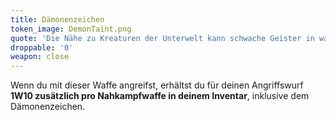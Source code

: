 ```yaml
---
title: Dämonenzeichen
token_image: DemonTaint.png
quote: 'Die Nähe zu Kreaturen der Unterwelt kann schwache Geister in wahre Tötungsmaschinen verwandeln. Von Heïzingers Leibwache sind Klauen gewachsen, ein Zeichen der Alpträume, die sich jetzt ihrer Seelen bemächtigt haben'
droppable: '0'
weapon: close
---
```


Wenn du mit dieser Waffe angreifst, erhältst du für deinen Angriffswurf **1W10 zusätzlich pro Nahkampfwaffe in deinem Inventar**, inklusive dem Dämonenzeichen.